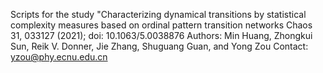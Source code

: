 Scripts for the study "Characterizing dynamical transitions by statistical complexity measures based on ordinal pattern transition networks
Chaos 31, 033127 (2021); doi: 10.1063/5.0038876
Authors: Min Huang, Zhongkui Sun, Reik V. Donner, Jie Zhang, Shuguang Guan, and Yong Zou
Contact: yzou@phy.ecnu.edu.cn
